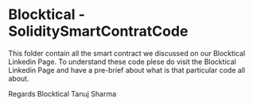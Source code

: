 # Blocktical - SoliditySmartContratCode

This folder contain all the smart contract we discussed on our Blocktical Linkedin Page.
To understand these code plese do visit the Blocktical Linkedin Page and have a pre-brief about what is that particular code all about.

Regards
Blocktical
Tanuj Sharma
